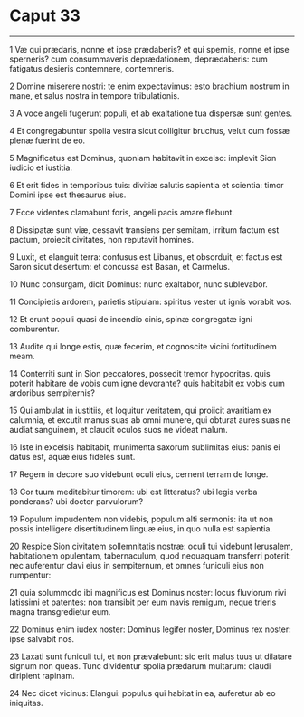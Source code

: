 # Caput 33

***

1 Væ qui prædaris, nonne et ipse prædaberis? et qui spernis, nonne et ipse sperneris? cum consummaveris deprædationem, deprædaberis: cum fatigatus desieris contemnere, contemneris.

2 Domine miserere nostri: te enim expectavimus: esto brachium nostrum in mane, et salus nostra in tempore tribulationis.

3 A voce angeli fugerunt populi, et ab exaltatione tua dispersæ sunt gentes.

4 Et congregabuntur spolia vestra sicut colligitur bruchus, velut cum fossæ plenæ fuerint de eo.

5 Magnificatus est Dominus, quoniam habitavit in excelso: implevit Sion iudicio et iustitia.

6 Et erit fides in temporibus tuis: divitiæ salutis sapientia et scientia: timor Domini ipse est thesaurus eius.

7 Ecce videntes clamabunt foris, angeli pacis amare flebunt.

8 Dissipatæ sunt viæ, cessavit transiens per semitam, irritum factum est pactum, proiecit civitates, non reputavit homines.

9 Luxit, et elanguit terra: confusus est Libanus, et obsorduit, et factus est Saron sicut desertum: et concussa est Basan, et Carmelus.

10 Nunc consurgam, dicit Dominus: nunc exaltabor, nunc sublevabor.

11 Concipietis ardorem, parietis stipulam: spiritus vester ut ignis vorabit vos.

12 Et erunt populi quasi de incendio cinis, spinæ congregatæ igni comburentur.

13 Audite qui longe estis, quæ fecerim, et cognoscite vicini fortitudinem meam.

14 Conterriti sunt in Sion peccatores, possedit tremor hypocritas. quis poterit habitare de vobis cum igne devorante? quis habitabit ex vobis cum ardoribus sempiternis?

15 Qui ambulat in iustitiis, et loquitur veritatem, qui proiicit avaritiam ex calumnia, et excutit manus suas ab omni munere, qui obturat aures suas ne audiat sanguinem, et claudit oculos suos ne videat malum.

16 Iste in excelsis habitabit, munimenta saxorum sublimitas eius: panis ei datus est, aquæ eius fideles sunt.

17 Regem in decore suo videbunt oculi eius, cernent terram de longe.

18 Cor tuum meditabitur timorem: ubi est litteratus? ubi legis verba ponderans? ubi doctor parvulorum?

19 Populum impudentem non videbis, populum alti sermonis: ita ut non possis intelligere disertitudinem linguæ eius, in quo nulla est sapientia.

20 Respice Sion civitatem sollemnitatis nostræ: oculi tui videbunt Ierusalem, habitationem opulentam, tabernaculum, quod nequaquam transferri poterit: nec auferentur clavi eius in sempiternum, et omnes funiculi eius non rumpentur:

21 quia solummodo ibi magnificus est Dominus noster: locus fluviorum rivi latissimi et patentes: non transibit per eum navis remigum, neque trieris magna transgredietur eum.

22 Dominus enim iudex noster: Dominus legifer noster, Dominus rex noster: ipse salvabit nos.

23 Laxati sunt funiculi tui, et non prævalebunt: sic erit malus tuus ut dilatare signum non queas. Tunc dividentur spolia prædarum multarum: claudi diripient rapinam.

24 Nec dicet vicinus: Elangui: populus qui habitat in ea, auferetur ab eo iniquitas.

